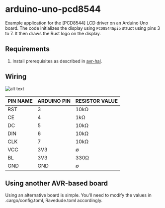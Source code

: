 arduino-uno-pcd8544
===================

Example application for the [PCD8544] LCD driver on an Arduino Uno board.
The code initializes the display using `PCD8544Gpio` struct using pins 3 to 7.
It then draws the Rust logo on the display.


## Requirements
1. Install prerequisites as described in [avr-hal](https://github.com/Rahix/avr-hal#quickstart).

## Wiring

![alt text](fritzing.png "Wiring diagram for the example")

| PIN NAME  | ARDUINO PIN  | RESISTOR VALUE |
|-----------|------------- |----------------|
| RST       | 3            | 10kΩ           |
| CE        | 4            | 1kΩ            |
| DC        | 5            | 10kΩ           |
| DIN       | 6            | 10kΩ           |
| CLK       | 7            | 10kΩ           |
| VCC       | 3V3          | ∅              |
| BL        | 3V3          | 330Ω           |
| GND       | GND          | ∅              |

## Using another AVR-based board

Using an alternative board is simple. You'll need to modify the values in .cargo/config.toml, Ravedude.toml accordingly.
